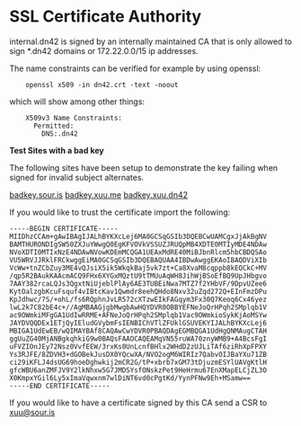 # SSL Certificate Authority

internal.dn42 is signed by an internally maintained CA that is only allowed to sign *.dn42 domains or 172.22.0.0/15 ip addresses. 

The name constraints can be verified for example by using openssl:
```
    openssl x509 -in dn42.crt -text -noout
```
which will show among other things:
```
    X509v3 Name Constraints: 
      Permitted:
        DNS:.dn42
```

**Test Sites with a bad key**

The following sites have been setup to demonstrate the key failing when signed for invalid subject alternates.

[badkey.sour.is]()
[badkey.xuu.me]()
[badkey.xuu.dn42]()


If you would like to trust the certificate import the following:

```
-----BEGIN CERTIFICATE-----
MIIDhzCCAm+gAwIBAgIJALhBYKXcLej6MA0GCSqGSIb3DQEBCwUAMCgxJjAkBgNV
BAMTHURONDIgSW50ZXJuYWwgQ0EgKFVOVkVSSUZJRUQpMB4XDTE0MTIyMDE4NDAw
NVoXDTI0MTIxNzE4NDAwNVowKDEmMCQGA1UEAxMdRE40MiBJbnRlcm5hbCBDQSAo
VU5WRVJJRklFRCkwggEiMA0GCSqGSIb3DQEBAQUAA4IBDwAwggEKAoIBAQDViXIb
VcWw+tnZCbZuy3ME4vQJsiX5ik5WkqkBaj5vk7zt+Ca8XvaM8cqppb8kEOCkC+MV
/qp5R2BAukKAAcmACQ9FHx6XYGxMQztU9tTMUuAqWH8JihWjBSoEfBQ9UpJHbgvo
7AAY382rcaLQJs3QgxtNiUjeblPlAy6AE3TUBEiNwa7MTZ7f2YHbVF/9DpvUZee6
KytOalzgbKcuFsquf4vIBtcKav1Qwmdr8eehQHdo8Nxv32uZqd272Q+EInFmzDPu
KpJdhwc/7S/+ohL/fs6RQphnJvLR572cXTzwEIkFAGqym3Fx30Q7Keoq6Cx46yez
lwL2k7C82bE4c+//AgMBAAGjgbMwgbAwHQYDVR0OBBYEFNeJoQrHPqh2SMplqb1V
ac9OWmkiMFgGA1UdIwRRME+AFNeJoQrHPqh2SMplqb1Vac9OWmkioSykKjAoMSYw
JAYDVQQDEx1ETjQyIEludGVybmFsIENBIChVTlZFUklGSUVEKYIJALhBYKXcLej6
MBIGA1UdEwEB/wQIMAYBAf8CAQAwCwYDVR0PBAQDAgEGMBQGA1UdHgQNMAugCTAH
ggUuZG40MjANBgkqhkiG9w0BAQsFAAOCAQEAMqVN55ruWA70znyWMB9+A4BcsFgI
uFVZIOnJEy72Nsz0VvfEEW/3rxKs0UnLcnfBHlx2WHdD2zUJLiTAf6ziRhXpFPXY
Ys3RJFE/8ZDVH3+dGOBekJusDX0YQcwXA/NVO2ogM6WIRIz7QabvOIJBaYXu71ZB
ci29iKFLJ4dsUG69hoeDghwkij2mCR2G/tP+xbrb7xGM73tDjuzmESYlUAVgKtlH
gfcWBU6anZMFJV9Y2lkNhxw5G7JMDSYsfONskzPet9HeHrmu67EnXMapELCjZL3O
X0KmpxYGil6Ly5xImaVqwxnm7wlDiNT6vd0cPgtKd/YynPFNw9Eh+MSamw==
-----END CERTIFICATE-----
```

If you would like to have a certificate signed by this CA send a CSR to xuu@sour.is
